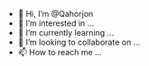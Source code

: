 - 👋 Hi, I’m @Qahorjon
- 👀 I’m interested in ...
- 🌱 I’m currently learning ...
- 💞️ I’m looking to collaborate on ...
- 📫 How to reach me ...

<!---
Qahorjon/Qahorjon is a ✨ special ✨ repository because its `README.md` (this file) appears on your GitHub profile.
You can click the Preview lin

k to take a look at your changes.
--->
